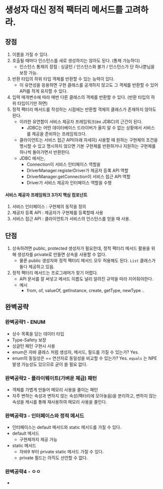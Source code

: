 # 생성자 대신 정적 팩터리 메서드를 고려하라.

## 장점
1. 이름을 가질 수 있다.
2. 호출될 때마다 인스턴스를 새로 생성하지는 않아도 된다. (통제 가능하다)
   * 인스턴스 통제의 장점 : 싱글턴 / 인스턴스화 불가 / 인스턴스가 단 하나뿐님을 보장 가능. 
3. 반환 타입의 하위 타입 객체를 반환할 수 있는 능력이 있다.
   * 이 유연성을 응용하면 구현 클래스를 공개하지 않고도 그 객체를 반환할 수 있어 API를 작게 유지할 수 있다.
4. 입력 매개변수에 따라 매번 다른 클래스의 객체를 반환할 수 있다. (반환 타입의 하위 타입이기만 하면)
5. 정적 팩터리 메서드를 작성하는 시점에는 반환할 객체의 클래스가 존재하지 않아도 된다.
   * 이러한 유연함이 서비스 제공자 프레임워크(ex JDBC)의 근간이 된다.
      * JDBC는 어떤 데이터베이스 드라이버가 올지 알 수 없는 상황에서 서비스를 제공을 준비하는 프레임워크다.
   * 클라이언트는 서비스 접근 API(아래 자세히) 사용할 때 원하는 구현체의 조건을 명시할 수 있고 명시하지 않으면 기본 구현체를 반환하거나 지원하는 구현체를 하나씩 돌아가면서 반환한다.
   * JDBC 에서는,
      * Connection이 서비스 인터페이스 역할을
      * DriverManager.registerDriver가 제공자 등록 API 역할
      * DriverManager.getConnection이 서비스 접근 API 역할
      * Driver가 서비스 제공자 인터페이스 역할을 수행

#### 서비스 제공자 프레임워크 3가지 핵심 컴포넌트
1. 서비스 인터페이스 : 구현체의 동작을 정의
2. 제공자 등록 API : 제공자가 구현체를 등록할때 사용
3. 서비스 접근 API : 클라이언트가 서비스의 인스턴스를 얻을 때 사용.


## 단점
1. 상속하려면 public, protected 생성자가 필요한데, 정적 팩터리 메서드 활용을 위해 생성자를 private로 만들면 상속을 사용할 수 없다.
   * 물론 public 생성자와 정적 팩터리 메서드 모두 허용해도 된다. `List` 클래스가 둘다 제공하고 있음.
2. 정적 팩터리 메서드는 프로그래머가 찾기 어렵다.
   * API 문서를 잘 써넣고 메서드 이름도 널리 알려진 규약을 따라 지어줘야한다.
   * 예시
      * from, of, valueOf, getInstance, create, getType, newType .. 


## 완벽공략

### 완벽공략1 - ENUM
 * 상수 목록을 담는 데이터 타입
 * Type-Safety 보장
 * 싱글턴 패턴 구현시 사용
 * enum은 자바 클래스 처럼 생성자, 메서드, 필드를 가질 수 있는가? Yes.
 * enum의 동일성은 == 연산자로 동일성을 비교할 수 있는가? Yes. `equals` 는 NPE 발생 가능성도 있으므로 굳이 쓸 필요 없다.

### 완벽공략2 - 플라이웨이트(가벼운 체급) 패턴
 * 객체를 가볍게 만들어 메모리 사용을 줄이는 패턴
 * 자주 변하는 속성과 변하지 않는 속성(팩터리에 모아놓음)을 분리하고, 변하지 않는 속성을 캐시를 통해 재사용하여 메모리 사용을 줄인다.


### 완벽공략3 - 인터페이스와 정적 메서드
 * 인터페이스는 default 메서드와 static 메서드를 가질 수 있다.
 * default 메서드
    * 구현체까지 제공 가능
 * static 메서드
    * 자바9 부터 private static 메서드 가질 수 있다.
    * private 필드는 아직도 선언할 수 없다.

### 완벽공략4 - ㅇㅇ
 * 


